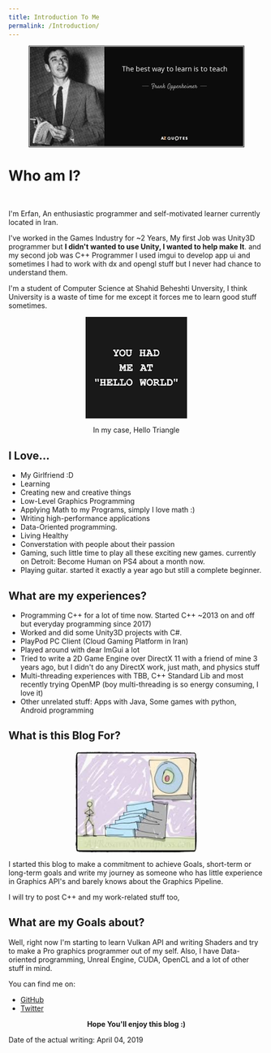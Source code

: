 ```yaml
---
title: Introduction To Me
permalink: /Introduction/
---
```


<p align="center">
<img src="https://raw.githubusercontent.com/Erfan-Ahmadi/erfan-ahmadi.github.io/master/images/Introduction/teach2.jpg" align="center" alt="" height="200" hspace="20"/>
</p>

# Who am I? 

<p align="center">
<img src="https://avatars0.githubusercontent.com/u/10983665?s=400&u=8e7ec11b2e3ab1ed96ee4103e3ff16711e2316b4&v=4" align="center" alt="" height="250" hspace="20"/>
</p>

I'm Erfan,
An enthusiastic programmer and self-motivated learner currently located in Iran.

I've worked in the Games Industry for ~2 Years, My first Job was Unity3D programmer but **I didn't wanted to use Unity, I wanted to help make It**.
and my second job was C++ Programmer I used imgui to develop app ui and sometimes I had to work with dx and opengl stuff but I never had chance to understand them.


I'm a student of Computer Science at Shahid Beheshti Unversity, I think University is a waste of time for me except it forces me to learn good stuff sometimes.

<p align="center">
<img src="https://raw.githubusercontent.com/Erfan-Ahmadi/erfan-ahmadi.github.io/master/images/Introduction/download.png" align="center" alt="" height="200" hspace="20"/>
</p>
<p align="center">
In my case, Hello Triangle
</p>



## I Love...
- My Girlfriend :D
- Learning 
- Creating new and creative things
- Low-Level Graphics Programming
- Applying Math to my Programs, simply I love math :) 
- Writing high-performance applications 
- Data-Oriented programming.
- Living Healthy
- Converstation with people about their passion
- Gaming, such little time to play all these exciting new games. currently on Detroit: Become Human on PS4 about a month now.
- Playing guitar. started it exactly a year ago but still a complete beginner.

## What are my experiences?
- Programming C++ for a lot of time now. Started  C++ ~2013 on and off but everyday programming since 2017)
- Worked and did some Unity3D projects with C#.
- PlayPod PC Client (Cloud Gaming Platform in Iran)
- Played around with dear ImGui a lot
- Tried to write a 2D Game Engine over DirectX 11 with a friend of mine 3 years ago, but I didn't do any DirectX work, just math, and physics stuff
- Multi-threading experiences with TBB, C++ Standard Lib and most recently trying OpenMP (boy multi-threading is so energy consuming, I love it)
- Other unrelated stuff: Apps with Java, Some games with python, Android programming

## What is this Blog For? 

<p align="center">
<img src="https://raw.githubusercontent.com/Erfan-Ahmadi/erfan-ahmadi.github.io/master/images/Introduction/images.jpg" align="center" alt="" height="200" hspace="20"/>
</p>

I started this blog to make a commitment to achieve Goals, short-term or long-term goals and write my journey as someone who has little experience in Graphics API's and barely knows about the Graphics Pipeline.

I will try to post C++ and my work-related stuff too,

## What are my Goals about?

Well, right now I'm starting to learn Vulkan API and writing Shaders and try to make a Pro graphics programmer out of my self. Also, I have Data-oriented programming, Unreal Engine, CUDA, OpenCL and a lot of other stuff in mind.

You can find me on:
- [GitHub](https://github.com/Erfan-Ahmadi)
- [Twitter](https://twitter.com/ahmadierfan999)
<p align="center">
<b>
 Hope You'll enjoy this blog :)
</b>
</p>


Date of the actual writing: April 04, 2019
